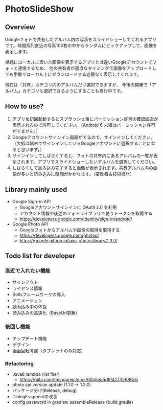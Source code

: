 # PhotoSlideShow

## Overview

Googleフォトで共有したアルバム内の写真をスライドショーしてくれるアプリです。時間系列直近の写真100枚の中からランダムにピックアップして、画像を表示します。  

単純にローカルに置いた画像を表示するアプリとは違いGoogleアカウントでフォトと連携するため、
他の共有者が適当なタイミングで画像をアップロードしても手動でローカル上にダウンロードする必要なく表示してくれます。

現在は「共有」カテゴリ内のアルバムだけ選択できますが、
今後の開発で「アルバム」カテゴリも選択できるようにすることも検討中です。

## How to use?

1. アプリを初回起動するとスプラッシュ後にパーミッション許可の確認画面が表示されるので許可してください。（Android 6 未満はパーミッション許可がでません。）
1. Googleアカウントサインイン画面がでるので、サインインしてください。（大抵は端末でサインインしているGoogleアカウントに選択することになると思います。）
1. サインインしてしばらくすると、フォトの共有内にあるアルバムの一覧が表示されます。アプリでスライドショーしたいアルバムを選択してください。
1. しばらくして読み込み完了すると画像が表示されます。共有アルバム内の画像が多いと読み込みに時間がかかります。（要改善＆技術検討）

## Library mainly used
- Google Sign-in API
  - Googleアカウントサインインに OAuth 2.0 を利用
  - アカウント情報や後述のフォトライブラリで使うトークンを取得する
  - https://developers.google.com/identity/sign-in/android/
- Google Photo API
  - Googleフォトからアルバムや画像の取得を取得する
  - https://developers.google.com/photos/
  - https://google.github.io/java-photoslibrary/1.3.0/

## Todo list for developer

### 直近で入れたい機能
- サインアウト
- ライセンス情報
- Boltsフレームワークの導入
- アニメーション
- 読み込み中の体裁
- 読み込みの高速化（BaseUrl更新）

### 後回し機能
- アップデート機能
- デザイン
- 画面回転考慮（タブレットのみ対応）

### Refactoring
- Java8 lambda (list filer)
  - https://qiita.com/tasogarei/items/60b5e55d8f42732686c6
- photo api version update (1.1.0 -> 1.3.0)
- パッケージ分け(Release, debug)
- DialogFragmentの改善
- config password in gradlew assembleRelease (build.gradle)

